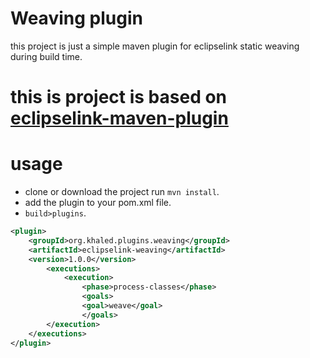 # Weaving plugin 
this project is just a simple maven plugin for eclipselink static weaving
during build time.
# this is project is based on [eclipselink-maven-plugin](https://github.com/ethlo/eclipselink-maven-plugin)
#
# usage
* clone or download the project run ```mvn install```.
* add the plugin to your pom.xml file.
* ```build>plugins```.
```xml
<plugin>
    <groupId>org.khaled.plugins.weaving</groupId>
    <artifactId>eclipselink-weaving</artifactId>
    <version>1.0.0</version>        
        <executions>
            <execution>
                <phase>process-classes</phase>
                <goals>
                <goal>weave</goal>                          
                </goals>
        </execution>
    </executions>
</plugin>
```